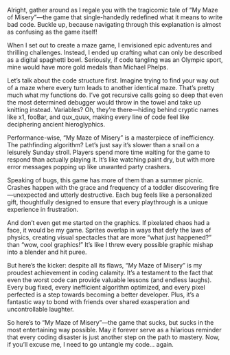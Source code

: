 Alright, gather around as I regale you with the tragicomic tale of “My Maze of Misery”—the game that single-handedly redefined what it means to write bad code. 
Buckle up, because navigating through this explanation is almost as confusing as the game itself!

When I set out to create a maze game, I envisioned epic adventures and thrilling challenges. Instead, I ended up crafting what can only be described as a digital spaghetti bowl. 
Seriously, if code tangling was an Olympic sport, mine would have more gold medals than Michael Phelps.

Let’s talk about the code structure first. Imagine trying to find your way out of a maze where every turn leads to another identical maze. That’s pretty much what my functions do. 
I’ve got recursive calls going so deep that even the most determined debugger would throw in the towel and take up knitting instead. 
Variables? Oh, they’re there—hiding behind cryptic names like x1, fooBar, and qux_quux, making every line of code feel like deciphering ancient hieroglyphics.

Performance-wise, “My Maze of Misery” is a masterpiece of inefficiency. The pathfinding algorithm? Let’s just say it’s slower than a snail on a leisurely Sunday stroll. 
Players spend more time waiting for the game to respond than actually playing it. It’s like watching paint dry, but with more error messages popping up like unwanted party crashers.

Speaking of bugs, this game has more of them than a summer picnic. Crashes happen with the grace and frequency of a toddler discovering fire—unexpected and utterly destructive. 
Each bug feels like a personalized gift, thoughtfully designed to ensure that every playthrough is a unique experience in frustration.

And don’t even get me started on the graphics. If pixelated chaos had a face, it would be my game. 
Sprites overlap in ways that defy the laws of physics, creating visual spectacles that are more “what just happened?” than “wow, cool graphics!” 
It’s like I threw every possible graphic mishap into a blender and hit puree.

But here’s the kicker: despite all its flaws, “My Maze of Misery” is my proudest achievement in coding calamity. 
It’s a testament to the fact that even the worst code can provide valuable lessons (and endless laughs). 
Every bug fixed, every inefficient algorithm optimized, and every pixel perfected is a step towards becoming a better developer. 
Plus, it’s a fantastic way to bond with friends over shared exasperation and uncontrollable laughter.

So here’s to “My Maze of Misery”—the game that sucks, but sucks in the most entertaining way possible. 
May it forever serve as a hilarious reminder that every coding disaster is just another step on the path to mastery. 
Now, if you’ll excuse me, I need to go untangle my code… again.
